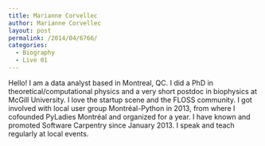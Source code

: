 ```yaml
---
title: Marianne Corvellec
author: Marianne Corvellec
layout: post
permalink: /2014/04/6766/
categories:
  - Biography
  - Live 01
---
```

Hello! I am a data analyst based in Montreal, QC. I did a PhD in theoretical/computational physics and a very short postdoc in biophysics at McGill University. I love the startup scene and the FLOSS community. I got involved with local user group Montréal-Python in 2013, from where I cofounded PyLadies Montréal and organized for a year. I have known and promoted Software Carpentry since January 2013. I speak and teach regularly at local events.